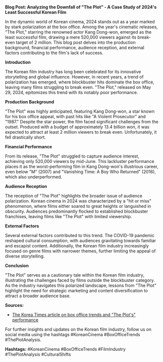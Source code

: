 **Blog Post: Analyzing the Downfall of "The Plot" - A Case Study of 2024's Least Successful Korean Film**

In the dynamic world of Korean cinema, 2024 stands out as a year marked by stark polarization at the box office. Among the year's cinematic releases, "The Plot," starring the renowned actor Kang Dong-won, emerged as the least successful film, drawing a mere 520,000 viewers against its break-even target of 2 million. This blog post delves into the production background, financial performance, audience reception, and external factors contributing to the film's lack of success.

**Introduction**

The Korean film industry has long been celebrated for its innovative storytelling and global influence. However, in recent years, a trend of polarization has emerged, where blockbuster hits dominate the box office, leaving many films struggling to break even. "The Plot," released on May 29, 2024, epitomizes this trend with its notably poor performance.

**Production Background**

"The Plot" was highly anticipated, featuring Kang Dong-won, a star known for his box office appeal, with past hits like "A Violent Prosecutor" and "1987." Despite the star power, the film faced significant challenges from the outset. Produced with a budget of approximately 13.4 billion won, it was expected to attract at least 2 million viewers to break even. Unfortunately, it fell drastically short.

**Financial Performance**

From its release, "The Plot" struggled to capture audience interest, achieving only 520,000 viewers by mid-June. This lackluster performance places it as the worst-performing film in Kang Dong-won's illustrious career, even below "M" (2007) and "Vanishing Time: A Boy Who Returned" (2016), which also underperformed.

**Audience Reception**

The reception of "The Plot" highlights the broader issue of audience polarization. Korean cinema in 2024 was characterized by a "hit or miss" phenomenon, where films either soared to great heights or languished in obscurity. Audiences predominantly flocked to established blockbuster franchises, leaving films like "The Plot" with limited viewership.

**External Factors**

Several external factors contributed to this trend. The COVID-19 pandemic reshaped cultural consumption, with audiences gravitating towards familiar and escapist content. Additionally, the Korean film industry increasingly focused on genre films with narrower themes, further limiting the appeal of diverse storytelling.

**Conclusion**

"The Plot" serves as a cautionary tale within the Korean film industry, illustrating the challenges faced by films outside the blockbuster category. As the industry navigates this polarized landscape, lessons from "The Plot" highlight the need for strategic marketing and content diversification to attract a broader audience base.

**Sources:**
- [The Korea Times article on box office trends and "The Plot's" performance](https://www.koreatimes.co.kr/www/art/2024/06/689_329517.html)

For further insights and updates on the Korean film industry, follow us on social media using the hashtags #KoreanCinema #BoxOfficeTrends #ThePlotAnalysis.

**Hashtags:** #KoreanCinema #BoxOfficeTrends #FilmIndustry #ThePlotAnalysis #CulturalShifts